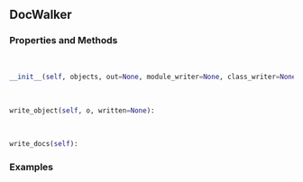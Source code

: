 ## <a id="Peeves.Doc.DocWalker.DocWalker">DocWalker</a>


### Properties and Methods
<a id="Peeves.Doc.DocWalker.DocWalker.__init__">&nbsp;</a>
```python
__init__(self, objects, out=None, module_writer=None, class_writer=None, function_writer=None, object_writer=None): 
```

<a id="Peeves.Doc.DocWalker.DocWalker.write_object">&nbsp;</a>
```python
write_object(self, o, written=None): 
```

<a id="Peeves.Doc.DocWalker.DocWalker.write_docs">&nbsp;</a>
```python
write_docs(self): 
```

### Examples
